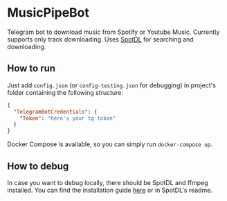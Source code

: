 # MusicPipeBot
Telegram bot to download music from Spotify or Youtube Music. Currently supports only track downloading.
Uses [SpotDL](https://github.com/spotDL/spotify-downloader) for searching and downloading.

## How to run
Just add `config.json` (or `config-testing.json` for debugging) in project's folder containing the following structure:
```json
{
  "TelegramBotCredentials": {
    "Token": "here's your tg token"
  }
}
```
Docker Compose is available, so you can simply run `docker-compose up`.
## How to debug
In case you want to debug locally, there should be SpotDL and ffmpeg installed. You can find the installation guide [here](https://spotdl.readthedocs.io/en/latest/installation/) or in SpotDL's readme.

